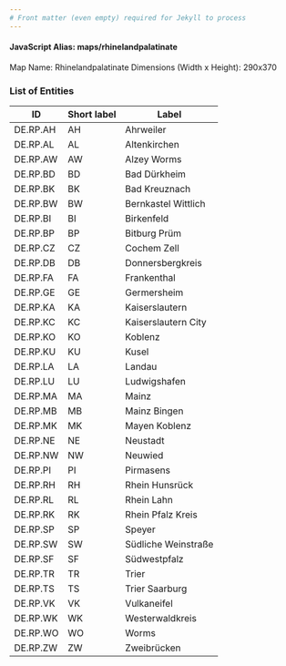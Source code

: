 ```yaml
---
# Front matter (even empty) required for Jekyll to process
---
```


#### JavaScript Alias: maps/rhinelandpalatinate

Map Name: Rhinelandpalatinate
Dimensions (Width x Height): 290x370





### List of Entities

ID | Short label | Label
---|---|---|
DE.RP.AH|AH|Ahrweiler
DE.RP.AL|AL|Altenkirchen
DE.RP.AW|AW|Alzey Worms
DE.RP.BD|BD|Bad Dürkheim
DE.RP.BK|BK|Bad Kreuznach
DE.RP.BW|BW|Bernkastel Wittlich
DE.RP.BI|BI|Birkenfeld
DE.RP.BP|BP|Bitburg Prüm
DE.RP.CZ|CZ|Cochem Zell
DE.RP.DB|DB|Donnersbergkreis
DE.RP.FA|FA|Frankenthal
DE.RP.GE|GE|Germersheim
DE.RP.KA|KA|Kaiserslautern
DE.RP.KC|KC|Kaiserslautern City
DE.RP.KO|KO|Koblenz
DE.RP.KU|KU|Kusel
DE.RP.LA|LA|Landau
DE.RP.LU|LU|Ludwigshafen
DE.RP.MA|MA|Mainz
DE.RP.MB|MB|Mainz Bingen
DE.RP.MK|MK|Mayen Koblenz
DE.RP.NE|NE|Neustadt
DE.RP.NW|NW|Neuwied
DE.RP.PI|PI|Pirmasens
DE.RP.RH|RH|Rhein Hunsrück
DE.RP.RL|RL|Rhein Lahn
DE.RP.RK|RK|Rhein Pfalz Kreis
DE.RP.SP|SP|Speyer
DE.RP.SW|SW|Südliche Weinstraße
DE.RP.SF|SF|Südwestpfalz
DE.RP.TR|TR|Trier
DE.RP.TS|TS|Trier Saarburg
DE.RP.VK|VK|Vulkaneifel
DE.RP.WK|WK|Westerwaldkreis
DE.RP.WO|WO|Worms
DE.RP.ZW|ZW|Zweibrücken

